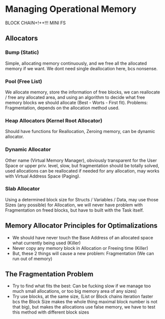 # Managing Operational Memory
BLOCK CHAIN+!++!!! MINI FS

## Allocators

### Bump (Static)
Simple, allocating memory continuously, and we free all the allocated memory if we want.
We dont need single deallocation here, bcs nonsense.
### Pool (Free List)
We allocate memory, store the information of free blocks, we can reallocate / free any allocated area,
and using an algorithm to decide what free memory blocks we should allocate (Best - Worts - First fit).
Problems: Fragmentation, depends on the allocation method used.
### Heap Allocators (Kernel Root Allocator)
Should have functions for Reallocation, Zeroing memory, can be dynamic allocator.
### Dynamic Allocator
Other name (Virtual Memory Manager), obviously transparent for the User Space or upper priv. level, slow,
but fragmentation should be totally solved, used allocations can be reallocated if needed for any allocation,
may works with Virtual Address Space (Paging).
### Slab Allocator
Using a determined block size for Structs / Variables / Data, may use those Sizes (any possible) for Allocation,
we will never have problem with Fragmentation on freed blocks, but have to built with the Task itself.

## Memory Allocator Principles for Optimalizations
- We should have never touch the Base Address of an allocated space what currently being used (Killer)
- Never copy any memory block in Allocation or Freeing time (Killer)
- But, these 2 things will cause a new problem: Fragmentation (We can run out of memory)

## The Fragmentation Problem
- Try to find what fits the best:
Can be fucking slow if we manage too much small allocations, or too big memory area of any sizes)
- Try use blocks, at the same size, (List or Block chains iteration faster bcs the Block Size makes the whole thing
maximal block number is not that big), but makes the allocations use false memory, we have to test this method with different block sizes